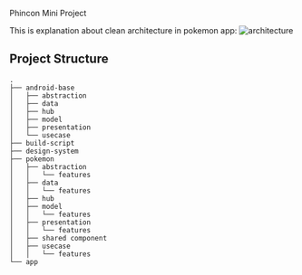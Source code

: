 Phincon Mini Project

This is explanation about clean architecture in pokemon app:
![architecture](https://github.com/habilmahendri/PokemonApps/assets/34161835/be4fb2d9-5417-468b-9d90-81825e453442)


## Project Structure

    .
    ├── android-base                    
    │   ├── abstraction            
    │   ├── data           
    │   ├── hub           
    │   ├── model            
    │   ├── presentation            
    │   └── usecase
    ├── build-script
    ├── design-system
    ├── pokemon
    │   ├── abstraction
    │   │   └── features
    │   ├── data
    │   │   └── features
    │   ├── hub
    │   ├── model   
    │   │   └── features
    │   ├── presentation
    │   │   └── features
    │   ├── shared component
    │   ├── usecase
    │   │   └── features
    └── app

